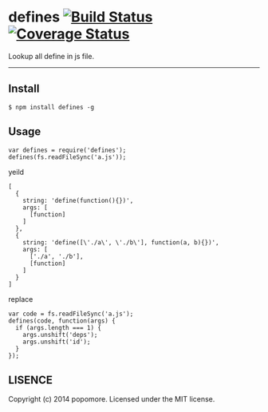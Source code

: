 # defines [![Build Status](https://travis-ci.org/popomore/defines.png?branch=master)](https://travis-ci.org/popomore/defines) [![Coverage Status](https://coveralls.io/repos/popomore/defines/badge.png?branch=master)](https://coveralls.io/r/popomore/defines?branch=master) 

Lookup all define in js file.

---

## Install

```
$ npm install defines -g
```

## Usage

```
var defines = require('defines');
defines(fs.readFileSync('a.js'));
```

yeild

```
[
  {
    string: 'define(function(){})',
    args: [
      [function]
    ]
  },
  {
    string: 'define([\'./a\', \'./b\'], function(a, b){})',
    args: [
      ['./a', './b'],
      [function]
    ]
  }
]
```

replace

```
var code = fs.readFileSync('a.js');
defines(code, function(args) {
  if (args.length === 1) {
    args.unshift('deps');
    args.unshift('id');
  }
});
```

## LISENCE

Copyright (c) 2014 popomore. Licensed under the MIT license.
